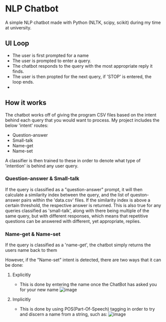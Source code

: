 # NLP Chatbot
A simple NLP chatbot made with Python (NLTK, scipy, scikit) during my time at university.

## UI Loop
- The user is first prompted for a name
- The user is prompted to enter a query.
- The chatbot responds to the query with the most appropriate reply it finds.
- The user is then propted for the next query, if 'STOP' is entered, the loop ends.
- 
## How it works
The chatbot works off of giving the program CSV files based on the intent behind each query that you would want to process. My project includes the below 'intent' routes:
- Question-answer
- Small-talk 
- Name-get
- Name-set

A classifier is then trained to these in order to denote what type of 'intention' is behind any user query.

### Question-answer & Small-talk
If the query is classified as a "question-answer" prompt, it will then calculate a similarity index between the query, and the list of queston-answer pairs within the 'data.csv' files. If the similarity index is above a certain threshold, the respective answer is returned.
This is also true for any queries classified as 'small-talk', along with there being multiple of the same query, but with different responses, which means that repetitive questions can be answered with different, yet appropriate, replies.

### Name-get & Name-set
If the query is classified as a 'name-get', the chatbot simply returns the users name back to them

However, if the "Name-set" intent is detected, there are two ways that it can be done:
1. Explicitly
    - This is done by entering the name once the ChatBot has asked you for your new name
    ![image](https://user-images.githubusercontent.com/95185431/230493174-ca8f644f-304c-4785-869a-ffd79806b124.png)

2. Implicitly
    - This is done by using POS(Part-Of-Speech) tagging in order to try and discern a name from a string, such as:
    ![image](https://user-images.githubusercontent.com/95185431/230493424-c8895231-7edd-4bc4-a19d-042eeb4added.png)
